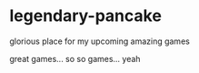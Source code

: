 # legendary-pancake
glorious place for my upcoming amazing games

great games... so so games... yeah 
